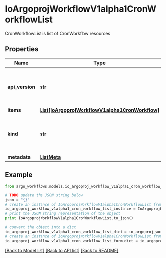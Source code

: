 # IoArgoprojWorkflowV1alpha1CronWorkflowList

CronWorkflowList is list of CronWorkflow resources

## Properties

Name | Type | Description | Notes
------------ | ------------- | ------------- | -------------
**api_version** | **str** | APIVersion defines the versioned schema of this representation of an object. Servers should convert recognized schemas to the latest internal value, and may reject unrecognized values. More info: https://git.io.k8s.community/contributors/devel/sig-architecture/api-conventions.md#resources | [optional] 
**items** | [**List[IoArgoprojWorkflowV1alpha1CronWorkflow]**](IoArgoprojWorkflowV1alpha1CronWorkflow.md) |  | 
**kind** | **str** | Kind is a string value representing the REST resource this object represents. Servers may infer this from the endpoint the client submits requests to. Cannot be updated. In CamelCase. More info: https://git.io.k8s.community/contributors/devel/sig-architecture/api-conventions.md#types-kinds | [optional] 
**metadata** | [**ListMeta**](ListMeta.md) |  | 

## Example

```python
from argo_workflows.models.io_argoproj_workflow_v1alpha1_cron_workflow_list import IoArgoprojWorkflowV1alpha1CronWorkflowList

# TODO update the JSON string below
json = "{}"
# create an instance of IoArgoprojWorkflowV1alpha1CronWorkflowList from a JSON string
io_argoproj_workflow_v1alpha1_cron_workflow_list_instance = IoArgoprojWorkflowV1alpha1CronWorkflowList.from_json(json)
# print the JSON string representation of the object
print IoArgoprojWorkflowV1alpha1CronWorkflowList.to_json()

# convert the object into a dict
io_argoproj_workflow_v1alpha1_cron_workflow_list_dict = io_argoproj_workflow_v1alpha1_cron_workflow_list_instance.to_dict()
# create an instance of IoArgoprojWorkflowV1alpha1CronWorkflowList from a dict
io_argoproj_workflow_v1alpha1_cron_workflow_list_form_dict = io_argoproj_workflow_v1alpha1_cron_workflow_list.from_dict(io_argoproj_workflow_v1alpha1_cron_workflow_list_dict)
```
[[Back to Model list]](../README.md#documentation-for-models) [[Back to API list]](../README.md#documentation-for-api-endpoints) [[Back to README]](../README.md)



